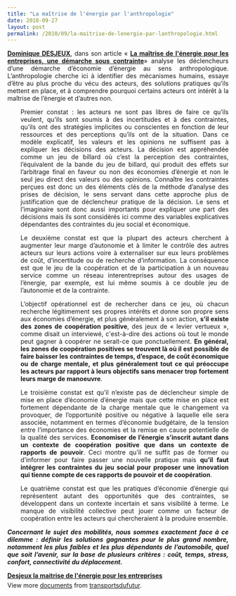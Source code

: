 ```yaml
---
title: "La maîtrise de l'énergie par l'anthropologie"
date: 2010-09-27
layout: post
permalink: /2010/09/la-maitrise-de-lenergie-par-lanthropologie.html
---
```


<p style="text-align: justify"><strong><a href="http://www.argonautes.fr/" target="_blank">Dominique DESJEUX</a></strong>, dans son article « <strong><a href="http://www.argonautes.fr/sections.php?op=viewarticle&artid=711" target="_blank">La maîtrise de l'énergie pour les entreprises, une démarche sous contrainte</a></strong>» analyse les déclencheurs d’une démarche d’économie d’énergie au sens anthropologique. L’anthropologie cherche ici à identifier des mécanismes humains, essaye d’être au plus proche du vécu des acteurs, des solutions pratiques qu’ils mettent en place, et à comprendre pourquoi certains acteurs ont intérêt à la maîtrise de l’énergie et d’autres non.</p> <p style="text-align: justify;padding-left: 30px">Premier constat : les acteurs ne sont pas libres de faire ce qu’ils veulent, qu’ils sont soumis à des incertitudes et à des contraintes, qu’ils ont des stratégies implicites ou conscientes en fonction de leur ressources et des perceptions qu’ils ont de la situation. Dans ce modèle explicatif, les valeurs et les opinions ne suffisent pas à expliquer les décisions des acteurs. La décision est appréhendée comme un jeu de billard où c’est la perception des contraintes, l’équivalent de la bande du jeu de billard, qui produit des effets sur l’arbitrage final en faveur ou non des économies d’énergie et non le seul jeu direct des valeurs ou des opinions. Connaître les contraintes perçues est donc un des éléments clés de la méthode d’analyse des prises de décision, le sens servant dans cette approche plus de justification que de déclencheur pratique de la décision. Le sens et l’imaginaire sont donc aussi importants pour expliquer une part des décisions mais ils sont considérés ici comme des variables explicatives dépendantes des contraintes du jeu social et économique.</p> <p style="text-align: justify;padding-left: 30px">Le deuxième constat est que la plupart des acteurs cherchent à augmenter leur marge d’autonomie et à limiter le contrôle des autres acteurs sur leurs actions voire à externaliser sur eux leurs problèmes de coût, d’incertitude ou de recherche d’information. La conséquence est que le jeu de la coopération et de la participation à un nouveau service comme un réseau interentreprises autour des usages de l’énergie, par exemple, est lui même soumis à ce double jeu de l’autonomie et de la contrainte.</p> <p style="text-align: justify;padding-left: 30px">L’objectif opérationnel est de rechercher dans ce jeu, où chacun recherche légitimement ses propres intérêts et donne son propre sens aux économies d’énergie, et plus généralement à son action, <strong>s’il existe des zones de coopération positive</strong>, des jeux de « levier vertueux », comme disait un interviewé, c'est-à-dire des actions où tout le monde peut gagner à coopérer ne serait-ce que ponctuellement. <strong>En général, les zones de coopération positives se trouvent là où il est possible de faire baisser les contraintes de temps, d’espace, de coût économique ou de charge mentale, et plus généralement tout ce qui préoccupe les acteurs par rapport à leurs objectifs sans menacer trop fortement leurs marge de manoeuvre</strong>.</p> <p style="text-align: justify;padding-left: 30px"> </p>  <!--more-->   <p style="text-align: justify;padding-left: 30px">Le troisième constat est qu’il n’existe pas de déclencheur simple de mise en place d’économie d’énergie mais que cette mise en place est fortement dépendante de la charge mentale que le changement va provoquer, de l’opportunité positive ou négative à laquelle elle sera associée, notamment en termes d’économie budgétaire, de la tension entre l’importance des économies et la remise en cause potentielle de la qualité des services. <strong>Economiser de l’énergie s’inscrit autant dans un contexte de coopération positive que dans un contexte de rapports de pouvoir</strong>. Ceci montre qu’il ne suffit pas de former ou d’informer pour faire passer une nouvelle pratique mais <strong>qu’il faut intégrer les contraintes du jeu social pour proposer une innovation qui tienne compte de ces rapports de pouvoir et de coopération</strong>.</p> <p style="text-align: justify;padding-left: 30px">Le quatrième constat est que les pratiques d’économie d’énergie qui représentent autant des opportunités que des contraintes, se développent dans un contexte incertain et sans visibilité à terme. Le manque de visibilité collective peut jouer comme un facteur de coopération entre les acteurs qui chercheraient à la produire ensemble.</p> <p style="text-align: justify"><em><strong>Concernant le sujet des mobilités, nous sommes exactement face à ce dilemme : définir les solutions gagnantes pour le plus grand nombre, notamment les plus faibles et les plus dépendants de l’automobile, quel que soit l’avenir, sur la base de plusieurs critères : coût, temps, stress, confort, connectivité du déplacement.</strong></em></p> <div id="__ss_5295184" style="width: 477px"><strong style="margin: 12px 0 4px"><a href="http://www.slideshare.net/transportsdufutur/desjeux-la-maitrise-de-lnergie-pour-les-entreprises" title="Desjeux la maitrise de l'énergie pour les entreprises">Desjeux la maitrise de l'énergie pour les entreprises</a></strong>        <div style="padding: 5px 0 12px">View more <a href="http://www.slideshare.net/">documents</a> from <a href="http://www.slideshare.net/transportsdufutur">transportsdufutur</a>.</div> </div>